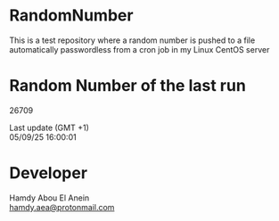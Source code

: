 # RandomNumber    
This is a test repository where a random number is pushed to a file automatically passwordless from a cron job in my Linux CentOS server    
# Random Number of the last run   
26709
      
Last update (GMT +1)    
05/09/25 16:00:01
# Developer    
Hamdy Abou El Anein   
hamdy.aea@protonmail.com
